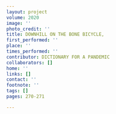 ```yaml
---
layout: project
volume: 2020
image: ''
photo_credit: ''
title: DOWNHILL ON THE BONE BICYCLE,
first_performed: ''
place: ''
times_performed: ''
contributor: DICTIONARY FOR A PANDEMIC
collaborators: []
home: ''
links: []
contact: ''
footnote: ''
tags: []
pages: 270-271

---
```





